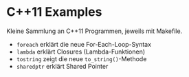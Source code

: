 # C++11 Examples

Kleine Sammlung an C++11 Programmen, jeweils mit Makefile.

* ```foreach``` erklärt die neue For-Each-Loop-Syntax
* ```lambda``` erklärt Closures (Lambda-Funktionen)
* ```tostring``` zeigt die neue ```to_string()```-Methode
* ```sharedptr``` erklärt Shared Pointer